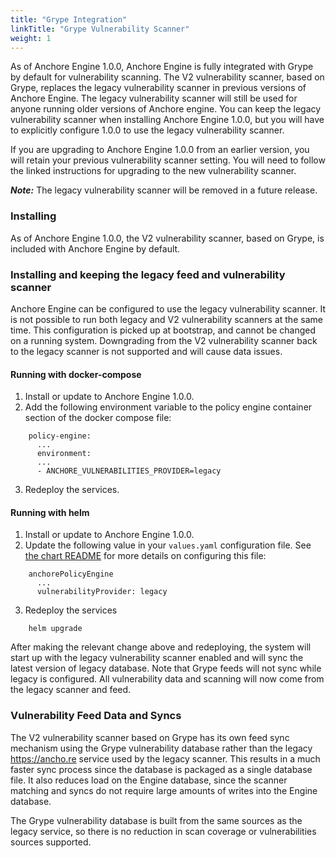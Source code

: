 ```yaml
---
title: "Grype Integration"
linkTitle: "Grype Vulnerability Scanner"
weight: 1
---
```


As of Anchore Engine 1.0.0, Anchore Engine is fully integrated with Grype by default for vulnerability scanning. The V2 vulnerability scanner, based on Grype, replaces the legacy vulnerability scanner in previous versions of Anchore Engine. The legacy vulnerability scanner will still be used for anyone running older versions of Anchore engine.
You can keep the legacy vulnerability scanner when installing Anchore Engine 1.0.0, but you will have to explicitly configure 1.0.0 to use the legacy vulnerability scanner.

If you are upgrading to Anchore Engine 1.0.0 from an earlier version, you will retain your previous vulnerability scanner setting. You will need to follow the linked instructions for upgrading to the new vulnerability scanner. 

***Note:*** The legacy vulnerability scanner will be removed in a future release.

### Installing
As of Anchore Engine 1.0.0, the V2 vulnerability scanner, based on Grype, is included with Anchore Engine by default. 

### Installing and keeping the legacy feed and vulnerability scanner
Anchore Engine can be configured to use the legacy vulnerability scanner. It is not possible to run both legacy and V2 vulnerability scanners at the same time. This configuration is picked up at bootstrap, and cannot be changed on a running system.
Downgrading from the V2 vulnerability scanner back to the legacy scanner is not supported and will cause data issues.

#### Running with docker-compose
1. Install or update to Anchore Engine 1.0.0.
2. Add the following environment variable to the policy engine container section of the docker compose file:

```
    policy-engine:
      ...
      environment:
      ...
      - ANCHORE_VULNERABILITIES_PROVIDER=legacy
```        

3. Redeploy the services.

#### Running with helm
1. Install or update to Anchore Engine 1.0.0.
2. Update the following value in your `values.yaml` configuration file. See 
   [the chart README](https://github.com/anchore/anchore-charts/tree/master/stable/anchore-engine#installing-the-anchore-engine-helm-chart)
   for more details on configuring this file:

```
    anchorePolicyEngine
      ...
      vulnerabilityProvider: legacy
```

3. Redeploy the services

```
    helm upgrade
```

After making the relevant change above and redeploying, the system will start up with the legacy vulnerability scanner enabled and will sync the latest version of legacy database. Note that Grype feeds will not sync while legacy is configured. All vulnerability data and scanning will now come from the legacy scanner and feed.

### Vulnerability Feed Data and Syncs

The V2 vulnerability scanner based on Grype has its own feed sync mechanism using the Grype vulnerability database rather than the legacy https://ancho.re service used by
the legacy scanner. This results in a much faster sync process since the database is packaged as a single database file. It also reduces
load on the Engine database, since the scanner matching and syncs do not require large amounts of writes into the Engine database.

The Grype vulnerability database is built from the same sources as the legacy service, so there is no reduction in scan coverage or vulnerabilities
sources supported.
